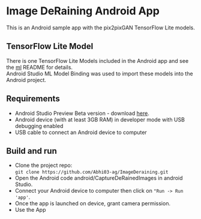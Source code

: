 # Image DeRaining Android App

This is an Android sample app with the pix2pixGAN TensorFlow Lite models.   


## TensorFlow Lite Model
There is one TensorFlow Lite Models included in the Android app and see the [ml](../ml/) README for details.  
Android Studio ML Model Binding was used to import these models into the Android project.

## Requirements
* Android Studio Preview Beta version - download [here](https://developer.android.com/studio/preview).
* Android device (with at least 3GB RAM) in developer mode with USB debugging enabled
* USB cable to connect an Android device to computer

## Build and run
* Clone the project repo:  
`git clone https://github.com/Abhi03-ag/ImageDeraining.git`  
* Open the Android code android/CaptureDeRainedImages in android Studio.
* Connect your Android device to computer then click on `"Run -> Run 'app'`.
* Once the app is launched on device, grant camera permission.
* Use the App
